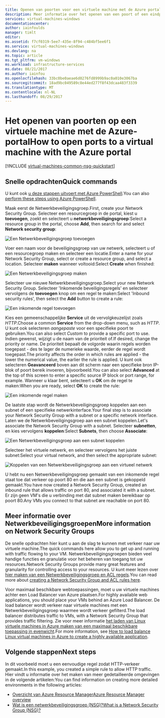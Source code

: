 ```yaml
---
title: Openen van poorten voor een virtuele machine met de Azure portal | Microsoft Docs
description: Meer informatie over het openen van een poort of een eindpunt met uw Windows-virtuele machine met behulp van het implementatiemodel van resource manager in de Azure Portal maken
services: virtual-machines-windows
documentationcenter: 
author: iainfoulds
manager: timlt
editor: 
ms.assetid: f7cf0319-5ee7-435e-8f94-c484bf5ee6f1
ms.service: virtual-machines-windows
ms.devlang: na
ms.topic: article
ms.tgt_pltfrm: vm-windows
ms.workload: infrastructure-services
ms.date: 08/21/2017
ms.author: iainfou
ms.openlocfilehash: 33bc0be0aeae6d0276fd8999b9ac0a010e3067ba
ms.sourcegitcommit: 18ad9bc049589c8e44ed277f8f43dcaa483f3339
ms.translationtype: MT
ms.contentlocale: nl-NL
ms.lasthandoff: 08/29/2017
---
```

# <a name="how-to-open-ports-to-a-virtual-machine-with-the-azure-portal"></a><span data-ttu-id="fd006-103">Het openen van poorten op een virtuele machine met de Azure-portal</span><span class="sxs-lookup"><span data-stu-id="fd006-103">How to open ports to a virtual machine with the Azure portal</span></span>
[!INCLUDE [virtual-machines-common-nsg-quickstart](../../../includes/virtual-machines-common-nsg-quickstart.md)]

## <a name="quick-commands"></a><span data-ttu-id="fd006-104">Snelle opdrachten</span><span class="sxs-lookup"><span data-stu-id="fd006-104">Quick commands</span></span>
<span data-ttu-id="fd006-105">U kunt ook [u deze stappen uitvoert met Azure PowerShell](nsg-quickstart-powershell.md).</span><span class="sxs-lookup"><span data-stu-id="fd006-105">You can also [perform these steps using Azure PowerShell](nsg-quickstart-powershell.md).</span></span>

<span data-ttu-id="fd006-106">Maak eerst de Netwerkbeveiligingsgroep.</span><span class="sxs-lookup"><span data-stu-id="fd006-106">First, create your Network Security Group.</span></span> <span data-ttu-id="fd006-107">Selecteer een resourcegroep in de portal, kiest u **toevoegen**, zoekt en selecteert u **netwerkbeveiligingsgroep**:</span><span class="sxs-lookup"><span data-stu-id="fd006-107">Select a resource group in the portal, choose **Add**, then search for and select **Network security group**:</span></span>

![Een Netwerkbeveiligingsgroep toevoegen](./media/nsg-quickstart-portal/add-nsg.png)

<span data-ttu-id="fd006-109">Voer een naam voor de beveiligingsgroep van uw netwerk, selecteert u of een resourcegroep maken en selecteer een locatie.</span><span class="sxs-lookup"><span data-stu-id="fd006-109">Enter a name for your Network Security Group, select or create a resource group, and select a location.</span></span> <span data-ttu-id="fd006-110">Selecteer **maken** wanneer voltooid:</span><span class="sxs-lookup"><span data-stu-id="fd006-110">Select **Create** when finished:</span></span>

![Een Netwerkbeveiligingsgroep maken](./media/nsg-quickstart-portal/create-nsg.png)

<span data-ttu-id="fd006-112">Selecteer uw nieuwe Netwerkbeveiligingsgroep.</span><span class="sxs-lookup"><span data-stu-id="fd006-112">Select your new Network Security Group.</span></span> <span data-ttu-id="fd006-113">Selecteer 'Inkomende beveiligingsregels' en selecteer vervolgens de **toevoegen** knop om een regel te maken:</span><span class="sxs-lookup"><span data-stu-id="fd006-113">Select 'Inbound security rules', then select the **Add** button to create a rule:</span></span>

![Een inkomende regel toevoegen](./media/nsg-quickstart-portal/add-inbound-rule.png)

<span data-ttu-id="fd006-115">Kies een gemeenschappelijke **Service** uit de vervolgkeuzelijst zoals *HTTP*.</span><span class="sxs-lookup"><span data-stu-id="fd006-115">Choose a common **Service** from the drop-down menu, such as *HTTP*.</span></span> <span data-ttu-id="fd006-116">U kunt ook selecteren *aangepaste* voor een specifieke poort te gebruiken.</span><span class="sxs-lookup"><span data-stu-id="fd006-116">You can also select *Custom* to provide a specific port to use.</span></span> <span data-ttu-id="fd006-117">Indien gewenst, wijzigt u de naam van de prioriteit of.</span><span class="sxs-lookup"><span data-stu-id="fd006-117">If desired, change the priority or name.</span></span> <span data-ttu-id="fd006-118">De prioriteit bepaalt de volgorde waarin regels worden toegepast - des te lager de numerieke waarde, eerder de regel wordt toegepast.</span><span class="sxs-lookup"><span data-stu-id="fd006-118">The priority affects the order in which rules are applied - the lower the numerical value, the earlier the rule is applied.</span></span> <span data-ttu-id="fd006-119">U kunt ook selecteren **Geavanceerd** boven aan dit scherm naar een specifieke bron IP-blok of poort bereik invoeren, bijvoorbeeld.</span><span class="sxs-lookup"><span data-stu-id="fd006-119">You can also select **Advanced** at the top of this screen to enter a specific source IP block or port range, for example.</span></span> <span data-ttu-id="fd006-120">Wanneer u klaar bent, selecteert u **OK** om de regel te maken:</span><span class="sxs-lookup"><span data-stu-id="fd006-120">When you are ready, select **OK** to create the rule:</span></span>

![Een inkomende regel maken](./media/nsg-quickstart-portal/create-inbound-rule.png)

<span data-ttu-id="fd006-122">De laatste stap wordt de Netwerkbeveiligingsgroep koppelen aan een subnet of een specifieke netwerkinterface.</span><span class="sxs-lookup"><span data-stu-id="fd006-122">Your final step is to associate your Network Security Group with a subnet or a specific network interface.</span></span> <span data-ttu-id="fd006-123">Laten we de Netwerkbeveiligingsgroep aan een subnet koppelen.</span><span class="sxs-lookup"><span data-stu-id="fd006-123">Let's associate the Network Security Group with a subnet.</span></span> <span data-ttu-id="fd006-124">Selecteer **subnetten**, en kies vervolgens **koppelen**:</span><span class="sxs-lookup"><span data-stu-id="fd006-124">Select **Subnets**, then choose **Associate**:</span></span>

![Een Netwerkbeveiligingsgroep aan een subnet koppelen](./media/nsg-quickstart-portal/associate-subnet.png)

<span data-ttu-id="fd006-126">Selecteer het virtuele netwerk, en selecteer vervolgens het juiste subnet:</span><span class="sxs-lookup"><span data-stu-id="fd006-126">Select your virtual network, and then select the appropriate subnet:</span></span>

![Koppelen van een Netwerkbeveiligingsgroep aan een virtueel netwerk](./media/nsg-quickstart-portal/select-vnet-subnet.png)

<span data-ttu-id="fd006-128">U hebt nu een Netwerkbeveiligingsgroep gemaakt van een inkomende regel staat toe dat verkeer op poort 80 en die aan een subnet is gekoppeld gemaakt.</span><span class="sxs-lookup"><span data-stu-id="fd006-128">You have now created a Network Security Group, created an inbound rule that allows traffic on port 80, and associated it with a subnet.</span></span> <span data-ttu-id="fd006-129">Er zijn geen VM's die u verbinding met dat subnet maken bereikbaar op poort 80.</span><span class="sxs-lookup"><span data-stu-id="fd006-129">Any VMs you connect to that subnet are reachable on port 80.</span></span>

## <a name="more-information-on-network-security-groups"></a><span data-ttu-id="fd006-130">Meer informatie over Netwerkbeveiligingsgroepen</span><span class="sxs-lookup"><span data-stu-id="fd006-130">More information on Network Security Groups</span></span>
<span data-ttu-id="fd006-131">De snelle opdrachten hier kunt u aan de slag te kunnen met verkeer naar uw virtuele machine.</span><span class="sxs-lookup"><span data-stu-id="fd006-131">The quick commands here allow you to get up and running with traffic flowing to your VM.</span></span> <span data-ttu-id="fd006-132">Netwerkbeveiligingsgroepen bieden veel handige functies en granulatie voor het beheren van toegang tot uw resources.</span><span class="sxs-lookup"><span data-stu-id="fd006-132">Network Security Groups provide many great features and granularity for controlling access to your resources.</span></span> <span data-ttu-id="fd006-133">U kunt meer lezen over [hier maken van een Netwerkbeveiligingsgroep en ACL regels](../../virtual-network/virtual-networks-create-nsg-arm-ps.md).</span><span class="sxs-lookup"><span data-stu-id="fd006-133">You can read more about [creating a Network Security Group and ACL rules here](../../virtual-network/virtual-networks-create-nsg-arm-ps.md).</span></span>

<span data-ttu-id="fd006-134">Voor maximaal beschikbare webtoepassingen, moet u uw virtuele machines achter een Load Balancer van Azure plaatsen.</span><span class="sxs-lookup"><span data-stu-id="fd006-134">For highly available web applications, you should place your VMs behind an Azure Load Balancer.</span></span> <span data-ttu-id="fd006-135">De load balancer wordt verkeer naar virtuele machines met een Netwerkbeveiligingsgroep waarmee wordt verkeer gefilterd.</span><span class="sxs-lookup"><span data-stu-id="fd006-135">The load balancer distributes traffic to VMs, with a Network Security Group that provides traffic filtering.</span></span> <span data-ttu-id="fd006-136">Zie voor meer informatie [het laden van Linux virtuele machines in Azure maken van een maximaal beschikbare toepassing in evenwicht](tutorial-load-balancer.md).</span><span class="sxs-lookup"><span data-stu-id="fd006-136">For more information, see [How to load balance Linux virtual machines in Azure to create a highly available application](tutorial-load-balancer.md).</span></span>

## <a name="next-steps"></a><span data-ttu-id="fd006-137">Volgende stappen</span><span class="sxs-lookup"><span data-stu-id="fd006-137">Next steps</span></span>
<span data-ttu-id="fd006-138">In dit voorbeeld moet u een eenvoudige regel zodat HTTP-verkeer gemaakt.</span><span class="sxs-lookup"><span data-stu-id="fd006-138">In this example, you created a simple rule to allow HTTP traffic.</span></span> <span data-ttu-id="fd006-139">Hier vindt u informatie over het maken van meer gedetailleerde omgevingen in de volgende artikelen:</span><span class="sxs-lookup"><span data-stu-id="fd006-139">You can find information on creating more detailed environments in the following articles:</span></span>

* [<span data-ttu-id="fd006-140">Overzicht van Azure Resource Manager</span><span class="sxs-lookup"><span data-stu-id="fd006-140">Azure Resource Manager overview</span></span>](../../azure-resource-manager/resource-group-overview.md)
* [<span data-ttu-id="fd006-141">Wat is een netwerkbeveiligingsgroep (NSG)?</span><span class="sxs-lookup"><span data-stu-id="fd006-141">What is a Network Security Group (NSG)?</span></span>](../../virtual-network/virtual-networks-nsg.md)
